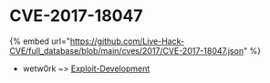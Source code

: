 # CVE-2017-18047
{% embed url="https://github.com/Live-Hack-CVE/full_database/blob/main/cves/2017/CVE-2017-18047.json" %}

* wetw0rk ~> [Exploit-Development](https://www.alice-snow.ru/2017/database/cve-2017-18047/exploit-development-wetw0rk)